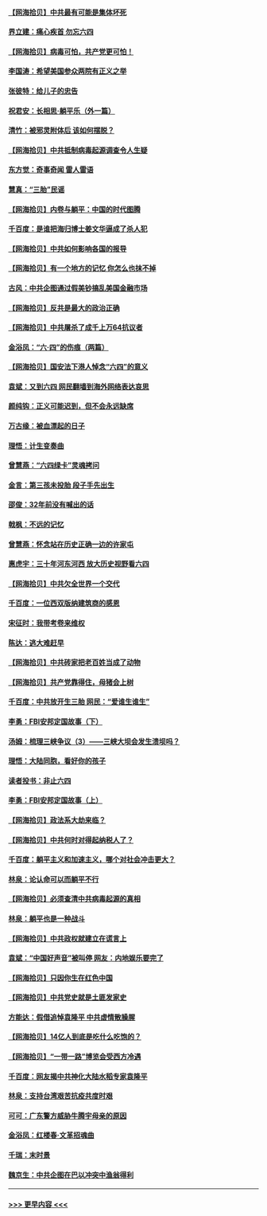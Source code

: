 #### [【网海拾贝】中共最有可能是集体坏死](../pages/nsc993/n13023101.md?t=06161002) 
#### [界立建：痛心疾首 勿忘六四](../pages/nsc993/n13022339.md?t=06161002) 
#### [【网海拾贝】病毒可怕，共产党更可怕！](../pages/nsc993/n13020728.md?t=06161002) 
#### [李国涛：希望美国参众两院有正义之举](../pages/nsc993/n13020674.md?t=06161002) 
#### [张彼特：给儿子的忠告](../pages/nsc993/n13018934.md?t=06161002) 
#### [祝君安：长相思‧躺平乐（外一篇）](../pages/nsc993/n13018923.md?t=06161002) 
#### [清竹：被邪灵附体后 该如何摆脱？](../pages/nsc993/n13018877.md?t=06161002) 
#### [【网海拾贝】中共抵制病毒起源调查令人生疑](../pages/nsc993/n13017785.md?t=06161002) 
#### [东方觉：奇事奇闻 雷人雷语](../pages/nsc993/n13017577.md?t=06161002) 
#### [慧真：“三胎”民谣](../pages/nsc993/n13017394.md?t=06161002) 
#### [【网海拾贝】内卷与躺平：中国的时代图腾](../pages/nsc993/n13016128.md?t=06161002) 
#### [千百度：是谁把海归博士姜文华逼成了杀人犯](../pages/nsc993/n13015218.md?t=06161002) 
#### [【网海拾贝】中共如何影响各国的报导](../pages/nsc993/n13012599.md?t=06161002) 
#### [【网海拾贝】有一个地方的记忆 你怎么也抹不掉](../pages/nsc993/n13009802.md?t=06161002) 
#### [古风：中共企图通过假美钞搞乱美国金融市场](../pages/nsc993/n13009626.md?t=06161002) 
#### [【网海拾贝】反共是最大的政治正确](../pages/nsc993/n13007051.md?t=06161002) 
#### [【网海拾贝】中共屠杀了成千上万64抗议者](../pages/nsc993/n13002713.md?t=06161002) 
#### [金浴凤：“六·四”的伤痕（两篇）](../pages/nsc993/n13001719.md?t=06161002) 
#### [【网海拾贝】国安法下港人悼念“六四”的意义](../pages/nsc993/n13001039.md?t=06161002) 
#### [袁斌：又到六四 网民翻墙到海外网络表达哀思](../pages/nsc993/n13000995.md?t=06161002) 
#### [颜纯钩：正义可能迟到，但不会永远缺席](../pages/nsc993/n13000920.md?t=06161002) 
#### [万古缘：被血漂起的日子](../pages/nsc993/n13000914.md?t=06161002) 
#### [理悟：计生变奏曲](../pages/nsc993/n13000414.md?t=06161002) 
#### [曾慧燕：“六四绿卡”灵魂拷问](../pages/nsc993/n13000277.md?t=06161002) 
#### [金言：第三孩未投胎 段子手先出生](../pages/nsc993/n13000215.md?t=06161002) 
#### [邵俊：32年前没有喊出的话](../pages/nsc993/n13000181.md?t=06161002) 
#### [戟枫：不远的记忆](../pages/nsc993/n13000121.md?t=06161002) 
#### [曾慧燕：怀念站在历史正确一边的许家屯](../pages/nsc993/n13000073.md?t=06161002) 
#### [惠虎宇：三十年河东河西 放大历史视野看六四](../pages/nsc993/n13000018.md?t=06161002) 
#### [【网海拾贝】中共欠全世界一个交代](../pages/nsc993/n12998706.md?t=06161002) 
#### [千百度：一位西双版纳建筑商的感恩](../pages/nsc993/n12998487.md?t=06161002) 
#### [宋征时：我带考卷来维权](../pages/nsc993/n12994088.md?t=06161002) 
#### [陈达：逃大难赶早](../pages/nsc993/n12993569.md?t=06161002) 
#### [【网海拾贝】中共砖家把老百姓当成了动物](../pages/nsc993/n12993483.md?t=06161002) 
#### [【网海拾贝】共产党靠得住，母猪会上树](../pages/nsc993/n12990730.md?t=06161002) 
#### [千百度：中共放开生三胎 网民：“爱谁生谁生”](../pages/nsc993/n12990644.md?t=06161002) 
#### [李勇：FBI安邦定国故事（下）](../pages/nsc993/n12987854.md?t=06161002) 
#### [汤姆：梳理三峡争议（3）——三峡大坝会发生溃坝吗？](../pages/nsc993/n12989806.md?t=06161002) 
#### [理悟：大陆同胞，看好你的孩子](../pages/nsc993/n12989778.md?t=06161002) 
#### [读者投书：非止六四](../pages/nsc993/n12989673.md?t=06161002) 
#### [李勇：FBI安邦定国故事（上）](../pages/nsc993/n12987749.md?t=06161002) 
#### [【网海拾贝】政法系大劫来临？](../pages/nsc993/n12987596.md?t=06161002) 
#### [【网海拾贝】中共何时对得起纳税人了？](../pages/nsc993/n12985578.md?t=06161002) 
#### [千百度：躺平主义和加速主义，哪个对社会冲击更大？](../pages/nsc993/n12985512.md?t=06161002) 
#### [林泉：论认命可以而躺平不行](../pages/nsc993/n12985505.md?t=06161002) 
#### [【网海拾贝】必须查清中共病毒起源的真相](../pages/nsc993/n12984276.md?t=06161002) 
#### [林泉：躺平也是一种战斗](../pages/nsc993/n12984194.md?t=06161002) 
#### [【网海拾贝】中共政权就建立在谎言上](../pages/nsc993/n12981880.md?t=06161002) 
#### [袁斌：“中国好声音”被叫停 网友：内地娱乐要完了](../pages/nsc993/n12981826.md?t=06161002) 
#### [【网海拾贝】只因你生在红色中国](../pages/nsc993/n12979096.md?t=06161002) 
#### [【网海拾贝】中共党史就是土匪发家史](../pages/nsc993/n12976478.md?t=06161002) 
#### [方能达：假借追悼袁隆平 中共虚情散臊腥](../pages/nsc993/n12976396.md?t=06161002) 
#### [【网海拾贝】14亿人到底是吃什么吃饱的？](../pages/nsc993/n12974125.md?t=06161002) 
#### [【网海拾贝】“一带一路”博览会受西方冷遇](../pages/nsc993/n12971787.md?t=06161002) 
#### [千百度：网友揭中共神化大陆水稻专家袁隆平](../pages/nsc993/n12971733.md?t=06161002) 
#### [林泉：支持台湾艰苦抗疫共度时艰](../pages/nsc993/n12971350.md?t=06161002) 
#### [可可：广东警方威胁牛腾宇母亲的原因](../pages/nsc993/n12971100.md?t=06161002) 
#### [金浴凤：红楼春·文革招魂曲](../pages/nsc993/n12970354.md?t=06161002) 
#### [千瑞：末时景](../pages/nsc993/n12970337.md?t=06161002) 
#### [魏京生：中共企图在巴以冲突中渔翁得利](../pages/nsc993/n12970286.md?t=06161002) 

----
#### [ >>> 更早内容 <<< ](../indexes/nsc993-earlier.md)
